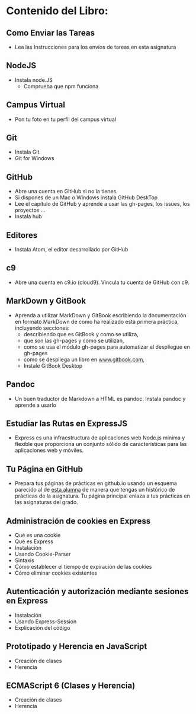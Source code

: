 # Contenido del Libro: 


## Como Enviar las Tareas

- Lea las Instrucciones para los envíos de tareas en esta asignatura

## NodeJS

- Instala node.JS
    - Comprueba que npm funciona

## Campus Virtual

- Pon tu foto en tu perfil del campus virtual

## Git

- Instala Git.
- Git for Windows

## GitHub

- Abre una cuenta en GitHub si no la tienes
- Si dispones de un Mac o Windows instala GitHub DeskTop
- Lee el capítulo de GitHub y aprende a usar las gh-pages, los issues, los proyectos ...
- Instala hub

## Editores

- Instala Atom, el editor desarrollado por GitHub

## c9

- Abre una cuenta en c9.io (cloud9). Vincula tu cuenta de GitHub con c9.

## MarkDown y GitBook

- Aprenda a utilizar MarkDown y GitBook escribiendo la documentación en formato MarkDown de como ha realizado esta primera práctica, incluyendo secciones:
    - describiendo que es GitBook y como se utiliza,
    - que son las gh-pages y como se utilizan,
    - como se usa el módulo gh-pages para automatizar el despliegue en gh-pages
    - como se despliega un libro en www.gitbook.com,
    - Instale GitBook Desktop

## Pandoc

- Un buen traductor de Markdown a HTML es pandoc. Instala pandoc y aprende a usarlo

## Estudiar las Rutas en ExpressJS

- Express es una infraestructura de aplicaciones web Node.js mínima y flexible que proporciona un conjunto sólido de características para las aplicaciones web y móviles.

## Tu Página en GitHub

- Prepara tus páginas de prácticas en github.io usando un esquema parecido al de [esta alumna](https://mdbgalvan.github.io/) de manera que tengas un histórico de prácticas de la asignatura. Tu página principal enlaza a tus prácticas en las asignaturas del grado.

## Administración de cookies en Express

- Qué es una cookie
- Qué es Express
- Instalación
- Usando Cookie-Parser
- Sintaxis
- Cómo establecer el tiempo de expiración de las cookies
- Cómo eliminar cookies existentes

## Autenticación y autorización mediante sesiones en Express

- Instalación
- Usando Express-Session
- Explicación del código

## Prototipado y Herencia en JavaScript

- Creación de clases
- Herencia

## ECMAScript 6 (Clases y Herencia)

- Creación de clases
- Herencia
